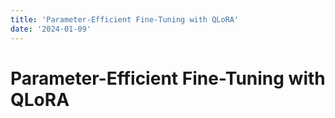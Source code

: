 ```yaml
---
title: 'Parameter-Efficient Fine-Tuning with QLoRA'
date: '2024-01-09'
---
```

# Parameter-Efficient Fine-Tuning with QLoRA

